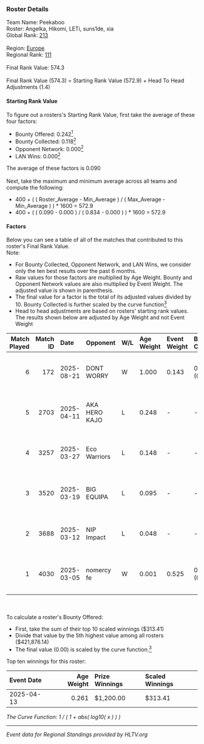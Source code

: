 ### Roster Details<br />
Team Name: Peekaboo<br />
Roster: Angelka, Hikomi, LETi, suns1de, xia<br />
Global Rank: [213](../../standings_global_2025_09_01.md)<br />
<br />
Region: [Europe]( ../../standings_europe_2025_09_01.md)<br />
Regional Rank: [111]( ../../standings_europe_2025_09_01.md)<br />
<br />
Final Rank Value:  574.3<br />
<br />
Final Rank Value (574.3) = Starting Rank Value (572.9) + Head To Head Adjustments (1.4)<br />

#### Starting Rank Value<br />
To figure out a rosters's Starting Rank Value, first take the average of these four factors:<br />
- Bounty Offered: 0.242[<sup>1</sup>](#table2)
- Bounty Collected: 0.118[<sup>2</sup>](#table1)
- Opponent Network: 0.000[<sup>2</sup>](#table1)
- LAN Wins: 0.000[<sup>2</sup>](#table1)

The average of these factors is 0.090<br />
<br />
Next, take the maximum and minimum average across all teams and compute the following:<br />
- 400 + ( ( Roster_Average - Min_Average ) / ( Max_Average - Min_Average ) ) * 1600 = 572.9
- 400 + ( ( 0.090 - 0.000 ) / ( 0.834 - 0.000 ) ) * 1600 = 572.9


#### Factors<br />
Below you can see a table of all of the matches that contributed to this roster's Final Rank Value.<br />
Note:<br />

- For Bounty Collected, Opponent Network, and LAN Wins, we consider only the ten best results over the past 6 months.
- Raw values for those factors are multiplied by Age Weight. Bounty and Opponent Network values are also multiplied by Event Weight. The adjusted value is shown in parenthesis.
- The final value for a factor is the total of its adjusted values divided by 10. Bounty Collected is further scaled by the curve function[<sup>3</sup>](#curveFunction)
- Head to head adjustments are based on rosters' starting rank values. The results shown below are adjusted by Age Weight and not Event Weight
<span id="table1"></span><br />


| Match Played | Match ID | Date       | Opponent      | W/L | Age Weight | Event Weight | Bounty Collected | Opponent Network | LAN Wins  | H2H Adj. | Roster                               |
| -: | -: | :- | :- | :- | :- | :- | :- | :- | :- | -: | :- |
|            6 |      172 | 2025-08-21 | DONT WORRY    | W   | 1.000      | 0.143        | 0.000 (0.000)    | 0.000 (0.000)    | 0 (0.000) |     8.62 | Angelka, Hikomi, julih, LETi, NAYLLA |
|            5 |     2703 | 2025-04-11 | AKA HERO KAJO | L   | 0.248      | -            | -                | -                | -         |    -3.60 | Angelka, Hikomi, LETi, suns1de, xia  |
|            4 |     3257 | 2025-03-27 | Eco Warriors  | L   | 0.148      | -            | -                | -                | -         |    -1.93 | Angelka, Hikomi, LETi, suns1de, xia  |
|            3 |     3520 | 2025-03-19 | BIG EQUIPA    | L   | 0.095      | -            | -                | -                | -         |    -1.33 | Angelka, Hikomi, LETi, suns1de, xia  |
|            2 |     3688 | 2025-03-12 | NIP Impact    | L   | 0.048      | -            | -                | -                | -         |    -0.36 | Angelka, Hikomi, LETi, suns1de, xia  |
|            1 |     4030 | 2025-03-05 | nomercy fe    | W   | 0.001      | 0.525        | 0.001 (0.000)    | 0.000 (0.000)    | 0 (0.000) |     0.01 | Angelka, Hikomi, LETi, suns1de, xia  |

<br />
<span id="table2"></span><br />
To calculate a roster's Bounty Offered:<br />

- First, take the sum of their top 10 scaled winnings ($313.41)
- Divide that value by the 5th highest value among all rosters ($421,876.14)
- The final value (0.00) is scaled by the curve function.[<sup>3</sup>](#curveFunction)

Top ten winnings for this roster:<br />

| Event Date | Age Weight | Prize Winnings | Scaled Winnings |
| :- | -: | :- | :- |
| 2025-04-13 |      0.261 | $1,200.00      | $313.41         |


<span id="curveFunction"></span>_The Curve Function: 1 / ( 1 + abs( log10( x ) ) )_<br />

---
_Event data for Regional Standings provided by HLTV.org_<br />
